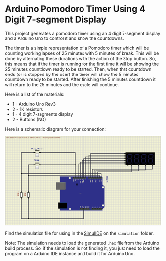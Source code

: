 # Arduino Pomodoro Timer Using 4 Digit 7-segment Display
This project generates a pomodoro timer using an 4 digit 7-segment display and a Arduino Uno to control it and show the countdowns.

The timer is a simple representation of a Pomodoro timer which will be counting working lapses of 25 minutes with 5 minutes of break. This will be done by alternating these durations with the action of the Stop button. So, this means that if the timer is running for the first time it will be showing the 25 minutes countdown ready to be started. Then, when that countdown ends (or is stopped by the user) the timer will show the 5 minutes countdown ready to be started. After finishing the 5 minutes countdown it will return to the 25 minutes and the cycle will continue.

Here is a list of the materials:

- 1 - Arduino Uno Rev3
- 2 - 1K resistors
- 1 - 4 digit 7-segments display
- 2 - Buttons (NO)

Here is a schematic diagram for your connection:

![Schematic circuit](./assets/schematic.png "Schematic")

Find the simulation file for using in the [SimulIDE](https://simulide.gumroad.com/) on the `simulation` folder.

Note: The simulation needs to load the generated `.hex` file from the Arduino build process. So, if the simulation is not finding it, you just need to load the program on a Arduino IDE instance and build it for Arduino Uno.